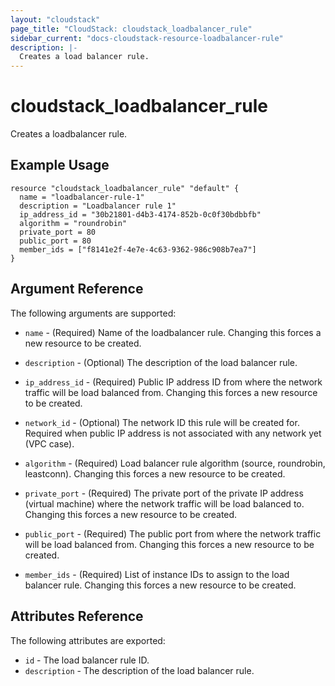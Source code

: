 ```yaml
---
layout: "cloudstack"
page_title: "CloudStack: cloudstack_loadbalancer_rule"
sidebar_current: "docs-cloudstack-resource-loadbalancer-rule"
description: |-
  Creates a load balancer rule.
---
```


# cloudstack\_loadbalancer\_rule

Creates a loadbalancer rule.

## Example Usage

```
resource "cloudstack_loadbalancer_rule" "default" {
  name = "loadbalancer-rule-1"
  description = "Loadbalancer rule 1"
  ip_address_id = "30b21801-d4b3-4174-852b-0c0f30bdbbfb"
  algorithm = "roundrobin"
  private_port = 80
  public_port = 80
  member_ids = ["f8141e2f-4e7e-4c63-9362-986c908b7ea7"]
}
```

## Argument Reference

The following arguments are supported:

* `name` - (Required) Name of the loadbalancer rule.
    Changing this forces a new resource to be created.

* `description` - (Optional) The description of the load balancer rule.

* `ip_address_id` - (Required) Public IP address ID from where the network
    traffic will be load balanced from. Changing this forces a new resource
    to be created.

* `network_id` - (Optional) The network ID this rule will be created for.
    Required when public IP address is not associated with any network yet
    (VPC case).

* `algorithm` - (Required) Load balancer rule algorithm (source, roundrobin,
    leastconn). Changing this forces a new resource to be created.

* `private_port` - (Required) The private port of the private IP address 
    (virtual machine) where the network traffic will be load balanced to.
    Changing this forces a new resource to be created.

* `public_port` - (Required) The public port from where the network traffic
    will be load balanced from. Changing this forces a new resource to be
    created.

* `member_ids` - (Required) List of instance IDs to assign to the load balancer
    rule. Changing this forces a new resource to be created.

## Attributes Reference

The following attributes are exported:

* `id` - The load balancer rule ID.
* `description` - The description of the load balancer rule.
